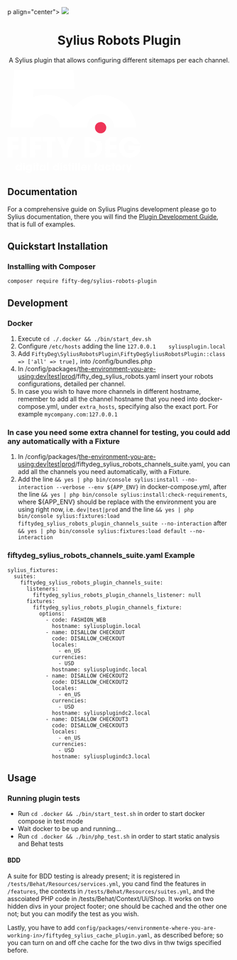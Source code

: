 p align="center">
    <a href="https://sylius.com" target="_blank">
        <img src="https://demo.sylius.com/assets/shop/img/logo.png" />
    </a>
</p>

<h1 align="center">Sylius Robots Plugin</h1>

<p align="center">A Sylius plugin that allows configuring different sitemaps per each channel.</p>

<svg width="300" height="233" viewBox="0 0 300 233" fill="none" xmlns="http://www.w3.org/2000/svg"><path d="M222.8 129.84a12.713 12.713 0 01-15.19 12.466 12.71 12.71 0 1115.19-12.466z" fill="#EE3457"></path><path d="M210.09 55.71a80.339 80.339 0 00-61.21 28.19 80.671 80.671 0 00-91.67-22.24l1.25-19.47h93.15L148.88 0H15.53L7.12 129.84h50.09a30.66 30.66 0 0161.31 0h60.91a30.659 30.659 0 1161.32 0h50.09c-3.25-41.5-38.41-74.13-80.75-74.13zM0 197.01h11.23v-17.5h13.35v-10.3H11.23v-7.82h13.85v-10.31H0v45.93zm43.15-45.93H31.42v45.93h11.73v-45.93zm8.34 45.93h11.23v-17.5h13.34v-10.3H62.72v-7.82h13.84v-10.31H51.49v45.93zm27.89-35.62h9.06v35.62h11.73v-35.62h9v-10.31H79.38v10.31zm51.41 8.13l-6.83-18.44h-12.73l13.72 29.23v16.7h11.73v-16.7l13.6-29.23h-12.61l-6.88 18.44zM188 151.08h-14.42V197H190c14.34 0 23.28-7.82 23.28-23a24.713 24.713 0 00-3.73-13.58 30.566 30.566 0 01-21.55-9.34zm13.57 23c0 8.38-4.23 12.6-11 12.6h-5.27v-25.29h5.33c6.77 0 10.93 4.53 10.93 12.72m18.72-15.38V197h25.52v-10.3h-14.28v-7.88h13.84v-10.3h-13.84v-7.14h14.28v-10.3h-13.63a30.685 30.685 0 01-11.89 7.65zm52.41 12.15v9.37h13.72c-1.43 4.72-5.52 7.39-11 7.39-7.76 0-12.6-6.14-12.6-13.77 0-7.39 5.16-13.35 12.54-13.35a11.282 11.282 0 0110.12 6h13.16c-2.61-9.26-12.61-16.27-23-16.27-13.35 0-24.58 9.75-24.58 23.66a24.051 24.051 0 0024.4 24.07c15.45 0 24.51-12.09 24.51-24.45v-2.61l-27.27-.04zM28.5 226.62v-1.39h-.05a4.198 4.198 0 01-3.87 1.82c-3.92 0-6.48-3-6.48-6.94 0-3.94 2.63-6.88 6.41-6.88a5.065 5.065 0 013.81 1.54v-5.41h3.87v17.26H28.5zm0-6.53a3.277 3.277 0 00-3.941-3.152 3.28 3.28 0 00.621 6.492 3.267 3.267 0 002.373-.961 3.259 3.259 0 00.947-2.379zm6.5-10.73h3.87v2.94H35v-2.94zm0 4.32h3.87v12.94H35v-12.94zm16.19 11.43a3.883 3.883 0 01-3.61 1.94 6.484 6.484 0 01-6.115-4.229 6.473 6.473 0 01-.395-2.591c0-4 2.78-7 6.51-7a4.056 4.056 0 013.59 1.64v-1.22h3.87v11.58a8.74 8.74 0 01-.7 4c-.93 1.8-3.48 3.18-6.72 3.18-3.66 0-6-2.08-6.37-4.55h4.48a2.29 2.29 0 002.27 1.26c2 0 3.15-1.28 3.15-3.64l.04-.37zm0-4.9a3.142 3.142 0 00-3.782-2.993 3.135 3.135 0 00-2.436 2.459A3.14 3.14 0 0048 223.43a3.062 3.062 0 002.298-.911 3.059 3.059 0 00.882-2.309m6.91-10.85H62v2.94h-3.91v-2.94zm0 4.32H62v12.94h-3.91v-12.94zm7.56 12.94v-10.01h-1.92v-2.93h1.92v-4.32h3.87v4.32h1.87v2.93h-1.87v10.01h-3.87zm16.8 0v-1.39a4.185 4.185 0 01-3.81 1.84c-3.83 0-6.49-3-6.49-6.93a6.631 6.631 0 016.49-6.92 4.411 4.411 0 013.81 1.83v-1.37h3.87v12.94h-3.87zm0-6.48a3.288 3.288 0 00-3.29-3.29 3.299 3.299 0 00-2.343 5.633 3.294 3.294 0 003.6.714 3.302 3.302 0 002.033-3.057zm10.69-10.78h-3.87v17.26h3.87v-17.26zM113 226.62v-1.39a4.198 4.198 0 01-3.87 1.82c-3.92 0-6.49-3-6.49-6.94 0-3.94 2.64-6.88 6.42-6.88a5.066 5.066 0 013.81 1.54v-5.41h3.87v17.26H113zm0-6.53a3.277 3.277 0 00-3.941-3.152 3.277 3.277 0 00-2.375 4.453 3.28 3.28 0 002.996 2.039 3.269 3.269 0 002.373-.961 3.267 3.267 0 00.947-2.379zm6.46-10.73h3.87v2.94h-3.87v-2.94zm0 4.32h3.87v12.94h-3.87v-12.94zm12.18 3.64c0-.75-.56-1-1.19-1-.63 0-1.12.38-1.12.86 0 .71.63 1.06 2.43 1.52 3.08.82 4.08 2.06 4.08 3.95 0 2.7-2.33 4.41-5.27 4.41-2.94 0-5-1.66-5.28-4.3h3.86a1.317 1.317 0 00.487.902 1.33 1.33 0 00.983.288c.67 0 1.35-.39 1.35-1s-.44-1.1-2.38-1.7c-3.27-1-4.13-2.29-4.13-3.8 0-2.57 2.4-4.23 5-4.23 2.81 0 4.79 1.54 5 4.09l-3.82.01zm6.91 9.3v-10.01h-1.91v-2.93h1.91v-4.32h3.88v4.32h1.87v2.93h-1.87v10.01h-3.88zm7.45-17.26h3.87v2.94H146v-2.94zm0 4.32h3.87v12.94H146v-12.94zm10.64-4.32h-3.87v17.26h3.87v-17.26zm6.68 0h-3.87v17.26h3.87v-17.26zm5.93 11.97a2.898 2.898 0 003 2.45 2.713 2.713 0 002.36-1.22h4a6.826 6.826 0 01-11.986 1.35 6.825 6.825 0 01-.419-7.023 6.828 6.828 0 016.005-3.667 6.835 6.835 0 016.393 4.387c.329.858.481 1.774.447 2.693.004.335-.027.671-.09 1l-9.71.03zm5.93-2.62a2.9 2.9 0 00-3-2.21 2.857 2.857 0 00-2.91 2.21h5.91zm6 7.91v-12.94h3.64v1.37h.05a3.188 3.188 0 013.24-1.82v3.9c-2.31 0-3.06.89-3.06 2.35v7.14h-3.87zm15.82 0v-10h-1.44v-2.93H197v-.54c0-2.15.84-4.11 5-4.11h.53V212h-.14c-1 0-1.49.25-1.49 1.33v.4h1.63v2.93h-1.63v10l-3.9-.04zm16.84 0v-1.39h-.05a4.18 4.18 0 01-3.8 1.84c-3.83 0-6.49-3-6.49-6.93a6.628 6.628 0 016.49-6.92 4.394 4.394 0 013.8 1.83h.05v-1.37h3.87v12.94h-3.87zm0-6.48a3.289 3.289 0 00-3.29-3.29 3.299 3.299 0 103.29 3.29zm15.85-1.48a3 3 0 00-2.89-1.82 3.311 3.311 0 00-2.061 5.552c.563.601 1.33.972 2.151 1.038a2.993 2.993 0 001.658-.447 2.992 2.992 0 001.142-1.283h3.94a6.998 6.998 0 01-7.534 5.022 7 7 0 01-6.186-6.612 6.802 6.802 0 014.172-6.352 6.801 6.801 0 012.618-.528 6.87 6.87 0 016.91 5.43h-3.92zm6.84 7.96v-10.01h-1.91v-2.93h1.91v-4.32h3.88v4.32h1.87v2.93h-1.87v10.01h-3.88zM250 227a6.893 6.893 0 01-6.283-4.319 6.888 6.888 0 015.065-9.331 6.891 6.891 0 018.218 6.72 6.776 6.776 0 01-2.005 4.975A6.762 6.762 0 01250 227zm3.1-6.88a3.103 3.103 0 00-2.029-2.757 3.108 3.108 0 00-3.933 4.148A3.115 3.115 0 00250 223.39a3.188 3.188 0 003.1-3.27zm6.03 6.5v-12.94h3.64v1.37h.05a3.183 3.183 0 013.24-1.82v3.9c-2.3 0-3.05.89-3.05 2.35v7.14h-3.88zm10.81 4.32l2.05-4.97-4.81-12.29h4.13l2.59 7.51h.05l2.48-7.51h4.1l-6.48 17.26h-4.11z" fill="#fff"></path></svg>

<a href="https://www.linkedin.com/company/fiftydeg/" target="_blank" rel="nooperer noreferrer"><i class="fa fa-linkedin"></i></a>

## Documentation

For a comprehensive guide on Sylius Plugins development please go to Sylius documentation,
there you will find the <a href="https://docs.sylius.com/en/latest/plugin-development-guide/index.html">Plugin Development Guide</a>, that is full of examples.

## Quickstart Installation

### Installing with Composer

```
composer require fifty-deg/sylius-robots-plugin
```

## Development

### Docker

1. Execute `cd ./.docker && ./bin/start_dev.sh`
2. Configure `/etc/hosts` adding the line `127.0.0.1    syliusplugin.local`
3. Add `FiftyDeg\SyliusRobotsPlugin\FiftyDegSyliusRobotsPlugin::class => ['all' => true],` into /config/bundles.php 
4. In /config/packages/<the-environment-you-are-using:dev|test|prod>/fifty_deg_sylius_robots.yaml insert your robots configurations, detailed per channel.
5. In case you wish to have more channels in different hostname, remember to add all the channel hostname that you need into docker-compose.yml, under `extra_hosts`, specifying also the exact port. For example `mycompany.com:127.0.0.1`


### In case you need some extra channel for testing, you could add any automatically with a Fixture
1. In /config/packages/<the-environment-you-are-using:dev|test|prod>/fiftydeg_sylius_robots_channels_suite.yaml, you can add all the channels you need automatically, with a Fixture.
2. Add the line `&& yes | php bin/console sylius:install --no-interaction --verbose --env ${APP_ENV}` in docker-compose.yml, after the line `&& yes | php bin/console sylius:install:check-requirements`, where ${APP_ENV} should be replace with the environment you are using right now, i.e. `dev|test|prod`
and the line `&& yes | php bin/console sylius:fixtures:load fiftydeg_sylius_robots_plugin_channels_suite --no-interaction` after `&& yes | php bin/console sylius:fixtures:load default --no-interaction`


### fiftydeg_sylius_robots_channels_suite.yaml Example

```
sylius_fixtures:
  suites:
    fiftydeg_sylius_robots_plugin_channels_suite:
      listeners:
        fiftydeg_sylius_robots_plugin_channels_listener: null
      fixtures:
        fiftydeg_sylius_robots_plugin_channels_fixture:
          options:
            - code: FASHION_WEB
              hostname: syliusplugin.local
            - name: DISALLOW CHECKOUT
              code: DISALLOW_CHECKOUT
              locales:
                - en_US
              currencies:
                - USD
              hostname: syliusplugindc.local
            - name: DISALLOW CHECKOUT2
              code: DISALLOW_CHECKOUT2
              locales:
                - en_US
              currencies:
                - USD
              hostname: syliusplugindc2.local
            - name: DISALLOW CHECKOUT3
              code: DISALLOW_CHECKOUT3
              locales:
                - en_US
              currencies:
                - USD
              hostname: syliusplugindc3.local
```

## Usage

### Running plugin tests

  - Run `cd .docker && ./bin/start_test.sh` in order to start docker compose in test mode
  - Wait docker to be up and running...
  - Run `cd .docker && ./bin/php_test.sh` in order to start static analysis and Behat tests

#### BDD
A suite for BDD testing is already present; it is registered in `/tests/Behat/Resources/services.yml`, you cand find the features in `/features`, the contexts in `/tests/Behat/Resources/suites.yml`, and the asscoiated PHP code in /tests/Behat/Context/Ui/Shop.
It works on two hidden divs in your project footer; one should be cached and the other one not; but you can modify the test as you wish.

Lastly, you have to add `config/packages/<environmente-where-you-are-working-in>/fiftydeg_sylius_cache_plugin.yaml`, as described before; so you can turn on and off che cache for the two divs in thw twigs specified before.


